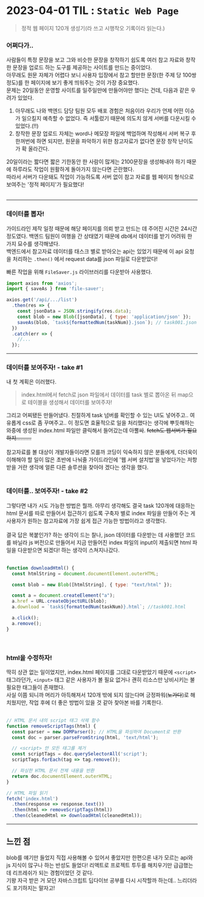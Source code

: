 # 2023-04-01 TIL : `Static Web Page`
> 정적 웹 페이지 120개 생성기(라 쓰고 시행착오 기록이라 읽는다.)

### 어쩌다가..
사람들이 특정 문장을 보고 그와 비슷한 문장을 창작하기 쉽도록 여러 참고 자료와 창작한 문장을 업로드 하는 도구를 제공하는 사이트를 만드는 중이었다. <br> 아무래도 원문 자체가 어렵다 보니 사용자 입장에서 참고 할만한 문장(한 주제 당 100쌍 정도)를 한 페이지에 보기 좋게 띄워주는 것이 가장 중요했다. <br> 문제는 20일동안 운영할 사이트를 일주일만에 만들어야만 했다는 건데, 다음과 같은 우려가 있었다.
1. 아무래도 나와 백엔드 담당 팀원 모두 배포 경험은 처음이라 우리가 언제 어떤 이슈가 일으킬지 예측할 수 없었다. 즉 서툴렀기 때문에 의도치 않게 서버를 다운시킬 수 있었다.(!!)
2. 창작한 문장 업로드 자체는 word나 메모장 파일에 백업하며 작성해서 서버 복구 후 한꺼번에 하면 되지만, 원문을 파악하기 위한 참고자료가 없다면 문장 창작 난이도가 확 올라간다.

20일이라는 짧다면 짧은 기한동안 한 사람이 많게는 2100문장을 생성해내야 하기 때문에 하루라도 작업이 원활하게 돌아가지 않는다면 곤란했다.<br>
따라서 서버가 다운돼도 작업이 가능하도록 서버 없이 참고 자료를 웹 페이지 형식으로 보여주는 '정적 페이지'가 필요했다!
<br><br>

***

### 데이터를 뽑자!
가이드라인 제작 일정 때문에 해당 페이지를 의뢰 받고 만드는 데 주어진 시간은 24시간 정도였다. 백엔드 팀원이 여행을 간 상태였기 때문에 db에서 데이터를 받기 어려워 한 가지 묘수를 생각해냈다.<br>
백엔드에서 참고자료 데이터를 태스크 별로 받아오는 api는 있었기 때문에 이 api 요청을 처리하는 `.then()` 에서 request data를 json 파일로 다운받았다!<br>

빠른 작업을 위해 `FileSaver.js` 라이브러리를 다운받아 사용했다.
```jsx
import axios from 'axios';
import { saveAs } from 'file-saver';

axios.get('/api/.../list')
  .then(res => {
    const jsonData = JSON.stringify(res.data);
    const blob = new Blob([jsonData], { type: 'application/json' });
    saveAs(blob, `task${formattedNum(taskNum)}.json`); // task001.json
  })
  .catch(err => {
    //...
  });
```

***

### 데이터를 보여주자! - take #1
내 첫 계획은 이러했다.
> index.html에서 fetch로 json 파일에서 데이터를 task 별로 뽑아온 뒤 
> map으로 테이블을 생성해서 데이터를 보여주자!

그리고 어찌됐든 만들어냈다. 친절하게 task 넘버를 확인할 수 있는 UI도 넣어주고.. 여유롭게 css로 좀 꾸며주고.. 이 정도면 효율적으로 일을 처리했다는 생각에 뿌듯해하는 와중에 생성된 index.html 파일만 클릭해서 들어갔는데 아뿔싸.  ~~fetch도 웹서버가 필요하지..........~~<br><br>
참고자료를 볼 대상이 개발자들이라면 모를까 코딩이 익숙하지 않은 분들에게, 더더욱이 이해해야 할 일이 많은 초반에 나눠줄 가이드라인에 '웹 서버 설치법'을 넣었다가는 저항받을 거란 생각에 얼른 다른 솔루션을 찾아야 겠다는 생각을 했다.<br><br>

### 데이터를.. 보여주자! - take #2
그렇다면 내가 시도 가능한 방법은 뭘까. 아무리 생각해도 결국 task 120개에 대응하는 html 문서를 따로 만들어서 접근하기 쉽도록 구축자 별로 index 파일을 만들어 주는 게 사용자가 원하는 참고자료에 가장 쉽게 접근 가능한 방법이라고 생각했다. <br><br>
결국 답은 복붙인가? 하는 생각이 드는 찰나, json 데이터를 다운받는 데 사용했던 코드를 바닐라 js 버전으로 만들어서 지금 만들어진 index 파일의 input이 제출되면 html 파일을 다운받으면 되겠다! 하는 생각이 스쳐지나갔다.<br><br>
```js
function downloadHtml() {
  const htmlString = document.documentElement.outerHTML;

  const blob = new Blob([htmlString], { type: "text/html" });

  const a = document.createElement("a");
  a.href = URL.createObjectURL(blob);
  a.download = `task${formattedNum(taskNum)}.html`; //task001.html

  a.click();
  a.remove();
}

```
<br>

### html을 수정하자!
딱히 상관 없는 일이었지만, index.html 페이지를 그대로 다운받았기 때문에 `<script>` 태그라던가, `<input>` 태그 같은 사용자가 볼 필요 없거나 괜히 리소스만 낭비시키는 불필요한 태그들이 존재했다.<br>
사실 이쯤 되니까 머리가 아득해져서 120개 밖에 되지 않는다며 긍정파워(~~노가다~~)로 해치웠지만, 작업 후에 더 좋은 방법이 있을 것 같아 찾아본 바를 기록한다.<br><br>
```js
// HTML 문서 내의 script 태그 삭제 함수
function removeScriptTags(html) {
  const parser = new DOMParser(); // HTML을 파싱하여 Document로 반환
  const doc = parser.parseFromString(html, 'text/html');

  // <script> 안 모든 태그를 제거
  const scriptTags = doc.querySelectorAll('script');
  scriptTags.forEach(tag => tag.remove()); 

  // 파싱한 HTML 문서 전체 내용을 반환
  return doc.documentElement.outerHTML;
}

// HTML 파일 읽기
fetch('index.html')
  .then(response => response.text())
  .then(html => removeScriptTags(html))
  .then(cleanedHtml => downloadHtml(cleanedHtml));
```
***

## 느낀 점
blob를 얘기만 들었지 직접 사용해볼 수 있어서 좋았지만 한편으론 내가 모르는 api와 js 지식이 많구나 하는 반성도 들었다! 리액트로 프로젝트 투두를 해치우기만 급급했는데 리프레쉬가 되는 경험이었던 것 같다. <br>
기왕 자극 받은 거 모던 자바스크립트 딥다이브 공부를 다시 시작할까 하는데.. 느리더라도 포기하지는 말자고!
